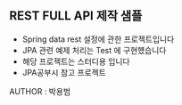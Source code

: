 ## REST FULL API 제작 샘플
- Spring data rest 설정에 관한 프로젝트입니다
- JPA 관련 예제 처리는 Test 에 구현헀습니다
- 해당 프로젝트는 스터디용 입니다
- JPA공부시 참고 프로젝트

AUTHOR : 박용범
